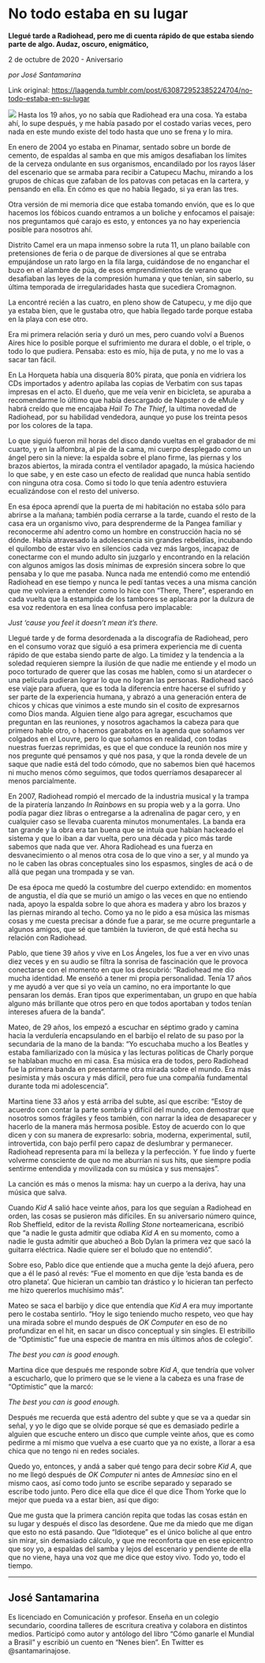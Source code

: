 # No todo estaba en su lugar

**Llegué tarde a Radiohead, pero me di cuenta rápido de que estaba siendo parte de algo. Audaz, oscuro, enigmático,**

2 de octubre de 2020 - Aniversario

_por José Santamarina_

Link original: https://laagenda.tumblr.com/post/630872952385224704/no-todo-estaba-en-su-lugar

![](https://64.media.tumblr.com/7f91c9a5447f54f506f5859d435d3c4e/f1c28f864c53a734-a6/s500x750/e6625e990b1513253dc4a31688dbc6f30e974b56.jpg)
Hasta los 19 años, yo no sabía que Radiohead era una cosa. Ya estaba ahí, lo supe después, y me había pasado por el costado varias veces, pero nada en este mundo existe del todo hasta que uno se frena y lo mira.

En enero de 2004 yo estaba en Pinamar, sentado sobre un borde de cemento, de espaldas al samba en que mis amigos desafiaban los límites de la cerveza ondulante en sus organismos, encandilado por los rayos láser del escenario que se armaba para recibir a Catupecu Machu, mirando a los grupos de chicas que zafaban de los patovas con petacas en la cartera, y pensando en ella. En cómo es que no había llegado, si ya eran las tres. 

Otra versión de mi memoria dice que estaba tomando envión, que es lo que hacemos los fóbicos cuando entramos a un boliche y enfocamos el paisaje: nos preguntamos qué carajo es esto, y entonces ya no hay experiencia posible para nosotros ahí.

Distrito Camel era un mapa inmenso sobre la ruta 11, un plano bailable con pretensiones de feria o de parque de diversiones al que se entraba empujándose un rato largo en la fila larga, cuidándose de no enganchar el buzo en el alambre de púa, de esos emprendimientos de verano que desafiaban las leyes de la compresión humana y que tenían, sin saberlo, su última temporada de irregularidades hasta que sucediera Cromagnon.

La encontré recién a las cuatro, en pleno show de Catupecu, y me dijo que ya estaba bien, que le gustaba otro, que había llegado tarde porque estaba en la playa con ese otro.

Era mi primera relación seria y duró un mes, pero cuando volví a Buenos Aires hice lo posible porque el sufrimiento me durara el doble, o el triple, o todo lo que pudiera. Pensaba: esto es mío, hija de puta, y no me lo vas a sacar tan fácil. 

En La Horqueta había una disquería 80% pirata, que ponía en vidriera los CDs importados y adentro apilaba las copias de Verbatim con sus tapas impresas en el acto. El dueño, que me veía venir en bicicleta, se apuraba a recomendarme lo último que había descargado de Napster o de eMule y habrá creído que me encajaba *Hail To The Thief*, la ultima novedad de Radiohead, por su habilidad vendedora, aunque yo puse los treinta pesos por los colores de la tapa.

Lo que siguió fueron mil horas del disco dando vueltas en el grabador de mi cuarto, y en la alfombra, al pie de la cama, mi cuerpo desplegado como un ángel pero sin la nieve: la espalda sobre el plano firme, las piernas y los brazos abiertos, la mirada contra el ventilador apagado, la música haciendo lo que sabe, y en este caso un efecto de realidad que nunca había sentido con ninguna otra cosa. Como si todo lo que tenía adentro estuviera ecualizándose con el resto del universo. 



En esa época aprendí que la puerta de mi habitación no estaba sólo para abrirse a la mañana; también podía cerrarse a la tarde, cuando el resto de la casa era un organismo vivo, para desprenderme de la Pangea familiar y reconocerme ahí adentro como un hombre en construcción hacia no sé dónde. Había atravesado la adolescencia sin grandes rebeldías, incubando el quilombo de estar vivo en silencios cada vez más largos, incapaz de conectarme con el mundo adulto sin juzgarlo y encontrando en la relación con algunos amigos las dosis mínimas de expresión sincera sobre lo que pensaba y lo que me pasaba. Nunca nada me entendió como me entendió Radiohead en ese tiempo y nunca le pedí tantas veces a una misma canción que me volviera a entender como lo hice con “There, There", esperando en cada vuelta que la estampida de los tambores se aplacara por la dulzura de esa voz redentora en esa línea confusa pero implacable:

*Just ‘cause you feel it doesn’t mean it’s there.*

Llegué tarde y de forma desordenada a la discografía de Radiohead, pero en el consumo voraz que siguió a esa primera experiencia me di cuenta rápido de que estaba siendo parte de algo. La timidez y la tendencia a la soledad requieren siempre la ilusión de que nadie me entiende y el modo un poco torturado de querer que las cosas me hablen, como si un atardecer o una película pudieran lograr lo que no logran las personas. Radiohead sacó ese viaje para afuera, que es toda la diferencia entre hacerse el sufrido y ser parte de la experiencia humana, y abrazó a una generación entera de chicos y chicas que vinimos a este mundo sin el cosito de expresarnos como Dios manda. Alguien tiene algo para agregar, escuchamos que preguntan en las reuniones, y nosotros agachamos la cabeza para que primero hable otro, o hacemos garabatos en la agenda que soñamos ver colgados en el Louvre, pero lo que soñamos en realidad, con todas nuestras fuerzas reprimidas, es que el que conduce la reunión nos mire y nos pregunte qué pensamos y qué nos pasa, y que la ronda devele de un saque que nadie está del todo cómodo, que no sabemos bien qué hacemos ni mucho menos cómo seguimos, que todos querríamos desaparecer al menos parcialmente.

En 2007, Radiohead rompió el mercado de la industria musical y la trampa de la piratería lanzando *In Rainbows* en su propia web y a la gorra. Uno podía pagar diez libras o entregarse a la adrenalina de pagar cero, y en cualquier caso se llevaba cuarenta minutos monumentales. La banda era tan grande y la obra era tan buena que se intuía que habían hackeado el sistema y que lo iban a dar vuelta, pero una década y pico más tarde sabemos que nada que ver. Ahora Radiohead es una fuerza en desvanecimiento o al menos otra cosa de lo que vino a ser, y al mundo ya no le caben las obras conceptuales sino los espasmos, singles de acá o de allá que pegan una trompada y se van. 

De esa época me quedó la costumbre del cuerpo extendido: en momentos de angustia, el día que se murió un amigo o las veces en que no entiendo nada, apoyo la espalda sobre lo que ahora es madera y abro los brazos y las piernas mirando al techo. Como ya no le pido a esa música las mismas cosas y me cuesta precisar a dónde fue a parar, se me ocurre preguntarle a algunos amigos, que sé que también la tuvieron, de qué está hecha su relación con Radiohead.

Pablo, que tiene 39 años y vive en Los Ángeles, los fue a ver en vivo unas diez veces y en su audio se filtra la sonrisa de fascinación que le provoca conectarse con el momento en que los descubrió: “Radiohead me dio mucha identidad. Me enseñó a tener mi propia personalidad. Tenía 17 años y me ayudó a ver que si yo veía un camino, no era importante lo que pensaran los demás. Eran tipos que experimentaban, un grupo en que había alguno más brillante que otros pero en que todos aportaban y todos tenían intereses afuera de la banda”.

Mateo, de 29 años, los empezó a escuchar en séptimo grado y camina hacia la verdulería encapsulando en el barbijo el relato de su paso por la secundaria de la mano de la banda: “Yo escuchaba mucho a los Beatles y estaba familiarizado con la música y las lecturas políticas de Charly porque se hablaban mucho en mi casa. Esa música era de todos, pero Radiohead fue la primera banda en presentarme otra mirada sobre el mundo. Era más pesimista y más oscura y más difícil, pero fue una compañía fundamental durante toda mi adolescencia”.

Martina tiene 33 años y está arriba del subte, así que escribe: “Estoy de acuerdo con contar la parte sombría y difícil del mundo, con demostrar que nosotros somos frágiles y feos también, con narrar la idea de desaparecer y hacerlo de la manera más hermosa posible. Estoy de acuerdo con lo que dicen y con su manera de expresarlo: sobria, moderna, experimental, sutil, introvertida, con bajo perfil pero capaz de deslumbrar y permanecer. Radiohead representa para mí la belleza y la perfección. Y fue lindo y fuerte volverme consciente de que no me aburrían ni sus hits, que siempre podía sentirme entendida y movilizada con su música y sus mensajes”.

La canción es más o menos la misma: hay un cuerpo a la deriva, hay una música que salva. 

Cuando *Kid A* salió hace veinte años, para los que seguían a Radiohead en orden, las cosas se pusieron más difíciles. En su aniversario número quince, Rob Sheffield, editor de la revista *Rolling Stone* norteamericana, escribió que “a nadie le gusta admitir que odiaba *Kid A* en su momento, como a nadie le gusta admitir que abucheó a Bob Dylan la primera vez que sacó la guitarra eléctrica. Nadie quiere ser el boludo que no entendió”.

Sobre eso, Pablo dice que entiende que a mucha gente la dejó afuera, pero que a él le pasó al revés: “Fue el momento en que dije ‘esta banda es de otro planeta’. Que hicieran un cambio tan drástico y lo hicieran tan perfecto me hizo quererlos muchísimo más”.

Mateo se saca el barbijo y dice que entendía que *Kid A* era muy importante pero le costaba sentirlo. “Hoy le sigo teniendo mucho respeto, veo que hay una mirada sobre el mundo después de *OK Computer* en eso de no profundizar en el hit, en sacar un disco conceptual y sin singles. El estribillo de “Optimistic” fue una especie de mantra en mis últimos años de colegio”.

*The best you can is good enough.*

Martina dice que después me responde sobre *Kid A*, que tendría que volver a escucharlo, que lo primero que se le viene a la cabeza es una frase de “Optimistic” que la marcó:

*The best you can is good enough.*

Después me recuerda que está adentro del subte y que se va a quedar sin señal, y yo le digo que se olvide porque sé que es demasiado pedirle a alguien que escuche entero un disco que cumple veinte años, que es como pedirme a mí mismo que vuelva a ese cuarto que ya no existe, a llorar a esa chica que no tengo ni en redes sociales.

Quedo yo, entonces, y andá a saber qué tengo para decir sobre *Kid A*, que no me llegó después de *OK Computer* ni antes de *Amnesiac* sino en el mismo caos, así como todo junto se escribe separado y separado se escribe todo junto. Pero dice ella que dice él que dice Thom Yorke que lo mejor que pueda va a estar bien, así que digo:

Que me gusta que la primera canción repita que todas las cosas están en su lugar y después el disco las desordene. Que me da miedo que me digan que esto no está pasando. Que “Idioteque” es el único boliche al que entro sin mirar, sin demasiado cálculo, y que me reconforta que en ese epicentro que soy yo, a espaldas del samba y lejos del escenario y pendiente de ella que no viene, haya una voz que me dice que estoy vivo. Todo yo, todo el tiempo.



---

 José Santamarina
-----------------

Es licenciado en Comunicación y profesor. Enseña en un colegio secundario, coordina talleres de escritura creativa y colabora en distintos medios. Participó como autor y antólogo del libro “Cómo ganarle el Mundial a Brasil” y escribió un cuento en “Nenes bien”. En Twitter es @santamarinajose.


